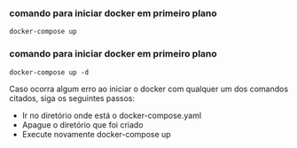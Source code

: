### comando para iniciar docker em primeiro plano
`docker-compose up`

### comando para iniciar docker em primeiro plano
`docker-compose up -d`

Caso ocorra algum erro ao iniciar o docker com qualquer um dos comandos citados, siga os seguintes passos:
- Ir no diretório onde está o docker-compose.yaml
- Apague o diretório que foi criado
- Execute novamente docker-compose up 